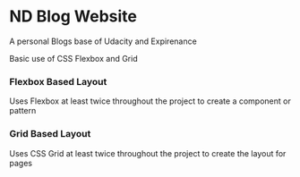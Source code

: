 # ND Blog Website

A personal Blogs base of Udacity and Expirenance 

Basic use of CSS Flexbox and Grid


### Flexbox Based Layout
	

Uses Flexbox at least twice throughout the project to create a component or pattern

### Grid Based Layout
	

Uses CSS Grid at least twice throughout the project to create the layout for pages